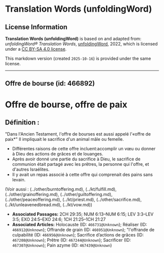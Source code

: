 # Translation Words (unfoldingWord)

## License Information

**Translation Words (unfoldingWord)** is based on and adapted from: _unfoldingWord® Translation Words_, [unfoldingWord](https://unfoldingword.org/utw), 2022, which is licensed under a [CC BY-SA 4.0 license](https://creativecommons.org/licenses/by-sa/4.0/legalcode.en).

This markdown version (created `2025-10-16`) is provided under the same license.



--------------------------------

## Offre de bourse (id: 466892)

Offre de bourse, offre de paix
==============================

Définition :
------------

"Dans l'Ancien Testament, l'offre de bourses est aussi appelé l'«offre de paix\*" Il impliquait le sacrifice d'un animal mâle ou femelle.

* Différentes raisons de cette offre incluent:accomplir un vœu ou donner à Dieu des actions de grâces et de louanges.
* Après avoir donné une partie du sacrifice à Dieu, le sacrifice de communion était partagé avec les prêtres, la personne qui l'offre, et d'autres Israélites.
* Il y avait un repas associé à cette offre qui comprenait des pains sans levain.

(Voir aussi : (../other/burntoffering.md), (../kt/fulfill.md), (../other/grainoffering.md), (../other/guiltoffering.md), (../other/peaceoffering.md), (../kt/priest.md), (../other/sacrifice.md), (../kt/unleavenedbread.md), (../kt/vow.md))

* **Associated Passages:** 2CH 29:35; NUM 6:13–NUM 6:15; LEV 3:3–LEV 3:5; EXO 24:5–EXO 24:6; 1CH 21:25–1CH 21:27
* **Associated Articles:** Holocauste  (ID: `466731@Unknown`); Réaliser (ID: `466912@Unknown`); Offrande de grain (ID: `466951@Unknown`); &quot;l'offrande de culpabilité  (ID: `466956@Unknown`); Sacrifice d’actions de grâces (ID: `467208@Unknown`); Prêtre (ID: `467244@Unknown`); Sacrificer (ID: `467307@Unknown`); Pain azyme (ID: `467439@Unknown`)

